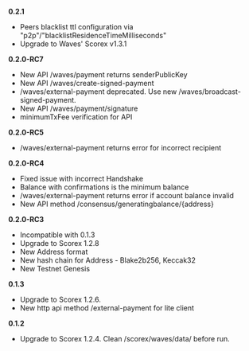 **0.2.1**

* Peers blacklist ttl configuration via "p2p"/"blacklistResidenceTimeMilliseconds"
* Upgrade to Waves' Scorex v1.3.1

**0.2.0-RC7**

* New API /waves/payment returns senderPublicKey
* New API /waves/create-signed-payment
* /waves/external-payment deprecated. 
  Use new /waves/broadcast-signed-payment.
* New API /waves/payment/signature
* minimumTxFee verification for API

**0.2.0-RC5**

* /waves/external-payment returns error for incorrect recipient

**0.2.0-RC4**

* Fixed issue with incorrect Handshake
* Balance with confirmations is the minimum balance
* /waves/external-payment returns error if account balance invalid
* New API method /consensus/generatingbalance/{address}

**0.2.0-RC3**

* Incompatible with 0.1.3
* Upgrade to Scorex 1.2.8
* New Address format
* New hash chain for Address - Blake2b256, Keccak32
* New Testnet Genesis

**0.1.3**

* Upgrade to Scorex 1.2.6.
* New http api method /external-payment for lite client

**0.1.2**

* Upgrade to Scorex 1.2.4. Clean /scorex/waves/data/ before run.
